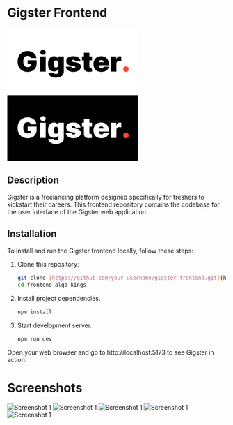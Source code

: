 
# Gigster Frontend

![Gigster Logo Light](/public/img/Light.png) ![Gigster Logo Dark](/public/img/Dark.png) 

## Description
Gigster is a freelancing platform designed specifically for freshers to kickstart their careers. This frontend repository contains the codebase for the user interface of the Gigster web application.

## Installation

To install and run the Gigster frontend locally, follow these steps:
   
1. Clone this repository:
   ```bash
   git clone [https://github.com/your-username/gigster-frontend.git](https://github.com/pesto-students/front-end-algo-kings.git)
   cd frontend-algo-kings
   
2. Install project dependencies.
   ```bash
   npm install
   
3. Start development server.
   ```bash
   npm run dev
   
Open your web browser and go to http://localhost:5173 to see Gigster in action.

# Screenshots

![Screenshot 1](/public/img/SS1.png)
![Screenshot 1](/public/img/SS2.png)
![Screenshot 1](/public/img/SS3.png)
![Screenshot 1](/public/img/SS5.png)
![Screenshot 1](/public/img/SS6.png)

